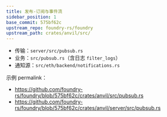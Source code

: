 ```yaml
---
title: 发布-订阅与事件流
sidebar_position: 1
base_commit: 575bf62c
upstream_repo: foundry-rs/foundry
upstream_path: crates/anvil/src/
---
```


- 传输：`server/src/pubsub.rs`
- 业务：`src/pubsub.rs`（含日志 `filter_logs`）
- 通知源：`src/eth/backend/notifications.rs`

示例 permalink：
- https://github.com/foundry-rs/foundry/blob/575bf62c/crates/anvil/src/pubsub.rs
- https://github.com/foundry-rs/foundry/blob/575bf62c/crates/anvil/server/src/pubsub.rs
